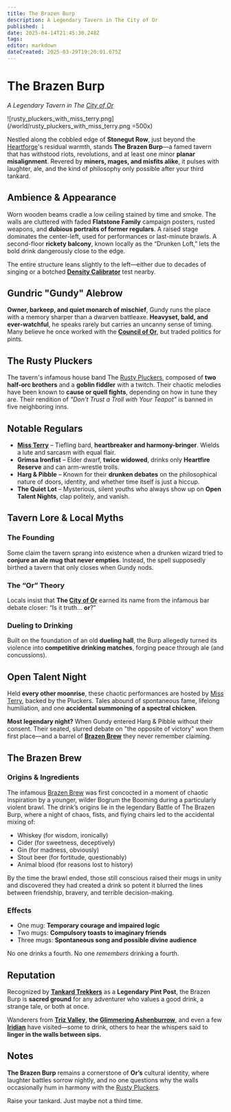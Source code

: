 ```yaml
---
title: The Brazen Burp
description: A Legendary Tavern in The City of Or
published: 1
date: 2025-04-14T21:45:30.248Z
tags: 
editor: markdown
dateCreated: 2025-03-29T19:20:01.675Z
---
```


# The Brazen Burp  
*A Legendary Tavern in The [City of Or](/geography/settlement/city/city-of-or.md)*

![rusty_pluckers_with_miss_terry.png](/world/rusty_pluckers_with_miss_terry.png =500x)

Nestled along the cobbled edge of **Stonegut Row**, just beyond the [Heartforge](/geography/settlement/city/city-of-or/heartforge.md)'s residual warmth, stands **The Brazen Burp**—a famed tavern that has withstood riots, revolutions, and at least one minor **planar misalignment**. Revered by **miners, mages, and misfits alike**, it pulses with laughter, ale, and the kind of philosophy only possible after your third tankard.

## Ambience & Appearance  
Worn wooden beams cradle a low ceiling stained by time and smoke. The walls are cluttered with faded **Flatstone Family** campaign posters, rusted weapons, and **dubious portraits of former regulars**. A raised stage dominates the center-left, used for performances or last-minute brawls. A second-floor **rickety balcony**, known locally as the “Drunken Loft,” lets the bold drink dangerously close to the edge.

The entire structure leans slightly to the left—either due to decades of singing or a botched **[Density Calibrator](/geography/settlement/city/glimmering-ashenburrow/density-calibrator.md)** test nearby.

## Gundric "Gundy" Alebrow  
**Owner, barkeep, and quiet monarch of mischief**, Gundy runs the place with a memory sharper than a dwarven battleaxe. **Heavyset, bald, and ever-watchful**, he speaks rarely but carries an uncanny sense of timing. Many believe he once worked with the **[Council of Or](/geography/settlement/city/city-of-or/council-of-or.md)**, but traded politics for pints.

## The Rusty Pluckers  
The tavern's infamous house band The [Rusty Pluckers](/geography/settlement/city/city-of-or/shop/the-brazen-burp/rusty-pluckers.md), composed of **two half-orc brothers** and a **goblin fiddler** with a twitch. Their chaotic melodies have been known to **cause or quell fights**, depending on how in tune they are. Their rendition of *"Don't Trust a Troll with Your Teapot"* is banned in five neighboring inns.

## Notable Regulars  
- **[Miss Terry](/being/character/miss-terry.md)** – Tiefling bard, **heartbreaker and harmony-bringer**. Wields a lute and sarcasm with equal flair.  
- **Grimsa Ironfist** – Elder dwarf, **twice widowed**, drinks only **Heartfire Reserve** and can arm-wrestle trolls.  
- **Harg & Pibble** – Known for their **drunken debates** on the philosophical nature of doors, identity, and whether time itself is just a hiccup.  
- **The Quiet Lot** – Mysterious, silent youths who always show up on **Open Talent Nights**, clap politely, and vanish.

## Tavern Lore & Local Myths  

### The Founding  
Some claim the tavern sprang into existence when a drunken wizard tried to **conjure an ale mug that never empties**. Instead, the spell supposedly birthed a tavern that only closes when Gundy nods.

### The “Or” Theory  
Locals insist that **The [City of Or](/geography/settlement/city/city-of-or.md)** earned its name from the infamous bar debate closer: “Is it truth… **or**?”

### Dueling to Drinking  
Built on the foundation of an old **dueling hall**, the Burp allegedly turned its violence into **competitive drinking matches**, forging peace through ale (and concussions).

## Open Talent Night  
Held **every other moonrise**, these chaotic performances are hosted by [Miss Terry](/being/character/miss-terry.md), backed by the Pluckers. Tales abound of spontaneous fame, lifelong humiliation, and one **accidental summoning of a spectral chicken**.

**Most legendary night?** When Gundy entered Harg & Pibble without their consent. Their seated, slurred debate on "the opposite of victory" won them first place—and a barrel of **[Brazen Brew](/geography/settlement/city/city-of-or/consumable/brazen-brew.md)** they never remember claiming.

## The Brazen Brew  

### Origins & Ingredients
The infamous [Brazen Brew](/geography/settlement/city/city-of-or/consumable/brazen-brew.md) was first concocted in a moment of chaotic inspiration by a younger, wilder Bogrum the Booming during a particularly violent brawl. The drink’s origins lie in the legendary Battle of The Brazen Burp, where a night of chaos, fists, and flying chairs led to the accidental mixing of:

- Whiskey (for wisdom, ironically)
- Cider (for sweetness, deceptively)
- Gin (for madness, obviously)
- Stout beer (for fortitude, questionably)
- Animal blood (for reasons lost to history)

By the time the brawl ended, those still conscious raised their mugs in unity and discovered they had created a drink so potent it blurred the lines between friendship, bravery, and terrible decision-making.

### Effects  
- One mug: **Temporary courage and impaired logic**  
- Two mugs: **Compulsory toasts to imaginary friends**  
- Three mugs: **Spontaneous song and possible divine audience**

No one drinks a fourth. No one *remembers* drinking a fourth.

## Reputation  
Recognized by **[Tankard Trekkers](/structure/social/profession/tankard-trekkers.md)** as a **Legendary Pint Post**, the Brazen Burp is **sacred ground** for any adventurer who values a good drink, a strange tale, or both at once.

Wanderers from **[Triz Valley](/geography/settlement/city/triz-valley.md)**, **the [Glimmering Ashenburrow](/geography/settlement/city/glimmering-ashenburrow.md)**, and even a few **[Iridian](/being/species/iridian.md)** have visited—some to drink, others to hear the whispers said to **linger in the walls between sips.**

## Notes

**The Brazen Burp** remains a cornerstone of **Or’s** cultural identity, where laughter battles sorrow nightly, and no one questions why the walls occasionally hum in harmony with the [Rusty Pluckers](/geography/settlement/city/city-of-or/shop/the-brazen-burp/rusty-pluckers.md).

Raise your tankard. Just maybe not a third time.
